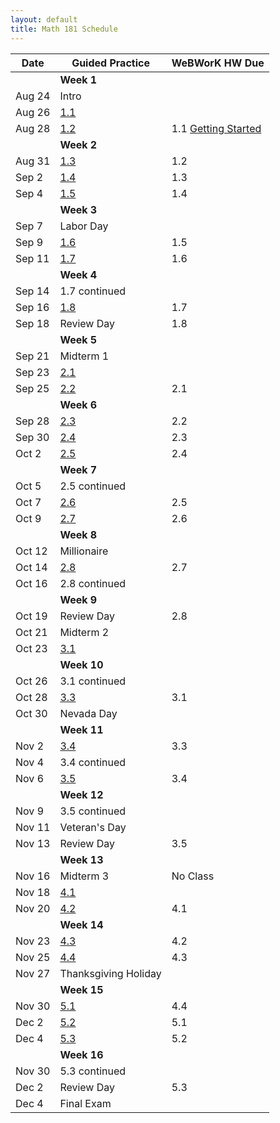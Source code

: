 ```yaml
---
layout: default
title: Math 181 Schedule
---
```


| Date   	| Guided Practice 	| WeBWorK HW Due 	|
|--------	|---------	|-----------------	|
| 	| **Week 1**      	| |
| Aug 24 	| Intro  |                	|
| Aug 26 	| [1.1](/NSC-Math-181/GP1.1.html)  |                	|
| Aug 28 	| [1.2](/NSC-Math-181/GP1.2.html)  | 1.1  [Getting Started](https://student.desmos.com/?prepopulateCode=hts5)          	|
|     	|   **Week 2**      	|                 	|                	
| Aug 31 	| [1.3](/NSC-Math-181/GP1.3.html)  | 1.2            	|
| Sep 2 		| [1.4](/NSC-Math-181/GP1.4.html)  | 1.3            	|
| Sep 4 		| [1.5](/NSC-Math-181/GP1.5.html)  | 1.4            	|   
|     	|   **Week 3**      	|                 	|                	
| Sep 7 	| Labor Day  |             	|
| Sep 9 		| [1.6](/NSC-Math-181/GP1.6.html)  | 1.5            	|
| Sep 11 		| [1.7](/NSC-Math-181/GP1.7.html)  | 1.6            	|    
|     	|   **Week 4**      	|                 	|  
| Sep 14 	| 1.7 continued  |             	|              	
| Sep 16 	| [1.8](/NSC-Math-181/GP1.8.html)  | 1.7            	|
| Sep 18 		| Review Day  | 1.8            	| 
|     	|   **Week 5**      	|                 	|                	
| Sep 21 	| Midterm 1  |             	|
| Sep 23 		| [2.1](/NSC-Math-181/GP2.1.html)  |             	|
| Sep 25 		| [2.2](/NSC-Math-181/GP2.2.html)  | 2.1            	|    
|     	|   **Week 6**      	|                 	|                	
| Sep 28 	| [2.3](/NSC-Math-181/GP2.3.html)  | 2.2            	|
| Sep 30 		| [2.4](/NSC-Math-181/GP2.4.html)  | 2.3            	|
| Oct 2 		| [2.5](/NSC-Math-181/GP2.5.html)  | 2.4            	|    
|     	|   **Week 7**      	|                 	|                	
| Oct 5  	| 2.5 continued |             	|
| Oct 7 		| [2.6](/NSC-Math-181/GP2.6.html)  | 2.5            	|
| Oct 9 		| [2.7](/NSC-Math-181/GP2.7.html)  | 2.6            	|
|     	|   **Week 8**      	|                 	|                	
| Oct 12  	| Millionaire  |             	|
| Oct 14 	| [2.8](/NSC-Math-181/GP2.8.html)  | 2.7          	|
| Oct 16 	| 2.8 continued |            	|
|     	|   **Week 9**      	|                 	|           
| Oct 19 	| Review Day | 2.8           	|     	
| Oct 21  	| Midterm 2 |             	|
| Oct 23 	| [3.1](/NSC-Math-181/GP3.1.html)  |             	|
|     	|   **Week 10**      	|                 	|                	
| Oct 26 	| 3.1 continued  |          	|
| Oct 28 		| [3.3](/NSC-Math-181/GP3.3.html)  | 3.1            	|
| Oct 30 	| Nevada Day  |          	|
|     	|   **Week 11**      	|                 	|                	
| Nov 2 	| [3.4](/NSC-Math-181/GP3.4.html)  |  3.3           	|
| Nov 4 		| 3.4 continued  |             	|
| Nov 6 	| [3.5](/NSC-Math-181/GP3.4.html)  |  3.4           	|
|     	|   **Week 12**      	|                 	|                	
| Nov 9 	| 3.5 continued  |          	|
| Nov 11 		| Veteran's Day  |              	|
| Nov 13 	| Review Day  | 3.5             	|
|     	|   **Week 13**      	|                 	|  
| Nov 16 	| Midterm 3   | No Class      	|
| Nov 18 	| [4.1](/NSC-Math-181/GP4.1.html)  |             	|
| Nov 20 	| [4.2](/NSC-Math-181/GP4.2.html)  |  4.1           	|
|     	|   **Week 14**      	|                 	|  
| Nov 23 	| [4.3](/NSC-Math-181/GP4.3.html)  |  4.2           	|
| Nov 25 	| [4.4](/NSC-Math-181/GP4.4.html)  |  4.3           	|
| Nov 27 	| Thanksgiving Holiday  |       	|
|     	|   **Week 15**      	|                 	|  
| Nov 30 	| [5.1](/NSC-Math-181/GP4.3.html)  |  4.4           	|
| Dec 2 	| [5.2](/NSC-Math-181/GP4.4.html)  |  5.1           	|
| Dec 4 	| [5.3](/NSC-Math-181/GP4.4.html)  |  5.2           	|
|     	|   **Week 16**      	|                 	|  
| Nov 30 	| 5.3 continued  |             	|
| Dec 2 	| Review Day  |  5.3           	|
| Dec 4 	| Final Exam  |             	|
